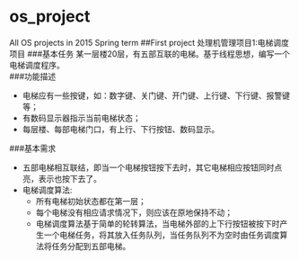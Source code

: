 # os_project
All OS projects in 2015 Spring term
##First project 处理机管理项目1:电梯调度项目
###基本任务
某一层楼20层，有五部互联的电梯。基于线程思想，编写一个电梯调度程序。<br>
###功能描述
<ul>
<li>电梯应有一些按键，如：数字键、关门键、开门键、上行键、下行键、报警键等；</li>
<li>有数码显示器指示当前电梯状态；</li>
<li>每层楼、每部电梯门口，有上行、下行按钮、数码显示。</li>
</ul>
###基本需求
<ul>
<li>五部电梯相互联结，即当一个电梯按钮按下去时，其它电梯相应按钮同时点亮，表示也按下去了。</li>
<li>电梯调度算法:
<ul>
<li>所有电梯初始状态都在第一层；</li>
<li>每个电梯没有相应请求情况下，则应该在原地保持不动；</li>
<li>电梯调度算法基于简单的轮转算法，当电梯外部的上下行按钮被按下时产生一个电梯任务，将其放入任务队列，当任务队列不为空时由任务调度算法将任务分配到五部电梯。</li>
</ul>
</li>
</ul>
